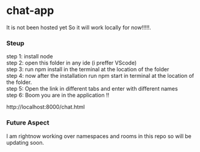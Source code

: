 # chat-app

It is not been hosted yet So it will work locally for now!!!!!.


### Steup

step 1: install node <br/>
step 2: open this folder in any ide (i preffer VScode)<br/>
step 3: run npm install in the terminal at the location of the folder<br/>
step 4: now after the installation run npm start in terminal at the location of the folder.<br/>
step 5: Open the link in different tabs and enter with different names<br/>
step 6: Boom you are in the application !!<br/> 

http://localhost:8000/chat.html

### Future Aspect
I am rightnow working over namespaces and rooms in this repo so will be updating soon.

